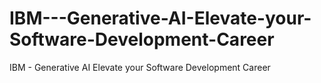 # IBM---Generative-AI-Elevate-your-Software-Development-Career
IBM - Generative AI Elevate your Software Development Career
